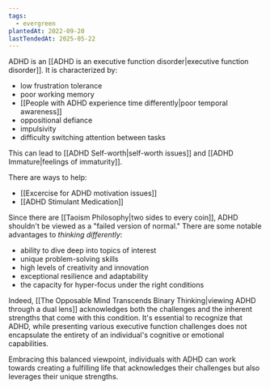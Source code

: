 ```yaml
---
tags:
  - evergreen
plantedAt: 2022-09-20
lastTendedAt: 2025-05-22
---
```

ADHD is an [[ADHD is an executive function disorder|executive function disorder]]. It is characterized by:

- low frustration tolerance
- poor working memory
- [[People with ADHD experience time differently|poor temporal awareness]]
- oppositional defiance
- impulsivity
- difficulty switching attention between tasks

This can lead to [[ADHD Self-worth|self-worth issues]] and [[ADHD Immature|feelings of immaturity]].

There are ways to help:

- [[Excercise for ADHD motivation issues]]
- [[ADHD Stimulant Medication]]

Since there are [[Taoism Philosophy|two sides to every coin]], ADHD shouldn't be viewed as a "failed version of normal." There are some notable advantages to *thinking differently*:

- ability to dive deep into topics of interest
- unique problem-solving skills
- high levels of creativity and innovation
- exceptional resilience and adaptability
- the capacity for hyper-focus under the right conditions

Indeed, [[The Opposable Mind Transcends Binary Thinking|viewing ADHD through a dual lens]] acknowledges both the challenges and the inherent strengths that come with this condition. It's essential to recognize that ADHD, while presenting various executive function challenges does not encapsulate the entirety of an individual's cognitive or emotional capabilities.

 Embracing this balanced viewpoint, individuals with ADHD can work towards creating a fulfilling life that acknowledges their challenges but also leverages their unique strengths.
